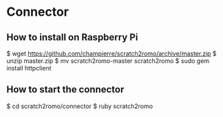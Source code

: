 # Connector

## How to install on Raspberry Pi
 
$ wget https://github.com/champierre/scratch2romo/archive/master.zip
$ unzip master.zip
$ mv scratch2romo-master scratch2romo
$ sudo gem install httpclient

## How to start the connector

$ cd scratch2romo/connector
$ ruby scratch2romo <IP address of iPhone>
